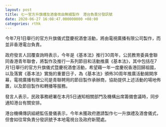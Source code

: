 ```yaml
---
layout: post
title: 七一官方升旗禮及酒會改由無綫製作　港台負責分發訊號
date: 2020-06-27 16:08:47.000000000 +08:00
categories: rthk
---
```


今年7月1日舉行的官方升旗儀式暨慶祝酒會活動，將由電視廣播有限公司製作，而並非香港電台負責。

政府發言人回覆查詢時表示，今年是《基本法》推行30周年，公民教育委員會聯同香港青年聯會，將製作及推行一系列節目和活動推廣《基本法》，其中包括在7月1日舉行的官方升旗儀式暨慶祝酒會活動，希望藉一年一度慶祝香港回歸祖國，以及落實《基本法》實施的重要日子，為《基本法》頒佈30周年推廣活動揭開序幕，電視廣播有限公司是青聯聘用的節目製作承辦商，協助提供上述活動的場地佈置，以及節目製作和轉播等服務。

發言人表示，民政事務總署在本月5日通知相關部門及機構出席籌備會議時，同步通知港台有關安排。

港台機構傳訊組總監伍曼儀表示，今年未獲政府邀請製作七一升旗禮及酒會儀式，但會如往常負責分發訊號予本地電視台及政府新聞處。
